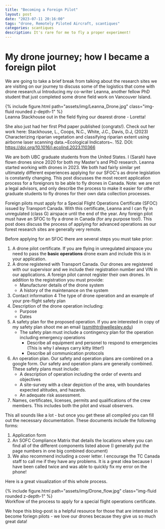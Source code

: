 ```yaml
---
title: "Becoming a Foreign Pilot"
layout: post
date: "2023-07-11 20:16:00"
tags: "drone, Remotely Piloted Aircraft, scantiques"
categories: scantiques
description: It's rare for me to fly a proper experiment!
---
```

# My drone journey; how I became a foreign pilot

We are going to take a brief break from talking about the research sites we are visiting on our journey  to discuss some of the logistics that come with drone research.ui Introducing my co-writer Leanna, another fellow PhD student that just completed some drone field work on Vancouver Island.
</div>
<div class="row mt-3">
    <div class="col-sm mt-3 mt-md-0">
        {% include figure.html path="assets/img/Leanna_Drone.jpg" class="img-fluid rounded z-depth-1" %}
    </div>
</div>
<div class="caption">
    Leanna Stackhouse out in the field flying our dearest drone - Loretta! 
</div>

 She also just had her first Phd paper published (congrats!). Check out her work here: 
    Stackhouse, L., Coops, N.C., White, J.C., Davis, D.J, (2023) Characterizing riparian vegetation and classifying riparian extent using airborne laser scanning data.~Ecological Indicators~. 152. DOI: https://doi.org/10.1016/j.ecolind.2023.110366

We are both UBC graduate students from the United States. I (Sarah) have flown drones since 2020 for both my Master's and PhD research. Leanna started working with drones in 2023. We both had fairly similar yet ultimately different experiences applying for our SFOC's as drone legislation is constantly changing. This post discusses the most recent application process for a foreignors to be able to fly drones in Canada. Note: we are not a legal advisors, and only describe the process to make it easier for other graduate students to fly drones for their own data collection processes. 

Foreign pilots must apply for a Special Flight Operations Certificate (SFOC) issued by Transport Canada. With this certificate, Leanna and I can fly in unregulated (class G) airspace until the end of the year. Any foreign pilot must have an SFOC to fly a drone in Canada (for any purpose too!). This post does discuss the process of applying for advanced operations as our forest research sites are generally very remote. 

Before applying for an SFOC there are several steps you must take prior: 
1. A drone pilot certificate. If you are flying in unregulated airspace you need to pass the **basic operations** drone exam and include this is in your application.
2. A drone registered with Transport Canada. Our drones are registered with our supervisor and we include their registration number and VIN in our applications. A foreign pilot cannot register their own drones. In addition to the registration you must provide:
   * Manufacturer details of the drone system 
   * A history of the maintenance on the system
3. Contact information
4  The type of drone operation and an example of your pre-flight safety plan 
5. Description of the drone operation including: 
    * Purpose
    * Dates 
6. A safety plan for the proposed operation. If you are interested in copy of my safety plan shoot me an email (ssmithtr@wellesley.edu) 
    * The safety plan must include a contingency plan for the operation including emergency operations 
        * Describe all equipment and personel to respond to emergencies (This is why I always carry kitty litter!)
        * Describe all communication protocols 
7. An operation plan. Our safety and operation plans are combined on a google form. Our safety and operation plans are generally combined. These safety plans must include: 
    * A description of operation including the order of events and objectives 
    * A site-survey with a clear depiction of the area, with boundaries expected altitudes, and hazards. 
    * An adequate risk assessment. 
8. Names, certificates, licenses, permits and qualifications of the crew members. This includes both the pilot and visual observers. 

This all sounds like a lot - but once you get these all compiled you can fill out the necessary documentation. These documents include the following forms: 
1. Application form 
2. An SOFC Compliance Matrix that details the locations where you can find all of the different components listed above (I generally put the page numbers in one big combined document)
3. We also recommend including a cover letter. I encourage the TC Canada staff to call me if they have any problems. It is a great idea because I have been called twice and was able to quickly fix my error on the phone! 

Here is a great visualization of this whole process. 
</div>
<div class="row mt-3">
    <div class="col-sm mt-3 mt-md-0">
        {% include figure.html path="assets/img/Drone_flow.jpg" class="img-fluid rounded z-depth-1" %}
    </div>
</div>
<div class="caption">
    Workflow of the process to apply for a special flight operations certificate. 
</div>
 
We hope this blog-post is a helpful resource for those that are interested in become foriegn pilots - we love our drones because they give us so much great data!